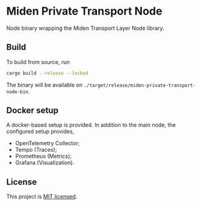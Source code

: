 # Miden Private Transport Node

Node binary wrapping the Miden Transport Layer Node library.

## Build

To build from source, run
```sh
cargo build --release --locked
```

The binary will be available on `./target/release/miden-private-transport-node-bin`.

## Docker setup

A docker-based setup is provided. In addition to the main node, the configured setup provides,
- OpenTelemetry Collector;
- Tempo (Traces);
- Prometheus (Metrics);
- Grafana (Visualization).

## License
This project is [MIT licensed](../../LICENSE).
